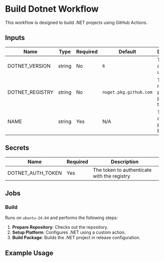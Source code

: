 # Build Dotnet Workflow

This workflow is designed to build .NET projects using GitHub Actions.

## Inputs

| Name            | Type   | Required | Default                | Description                      |
| --------------- | ------ | -------- | ---------------------- | -------------------------------- |
| DOTNET_VERSION  | string | No       | `6`                    | The version of .NET to use       |
| DOTNET_REGISTRY | string | No       | `nuget.pkg.github.com` | The registry to push packages to |
| NAME            | string | Yes      | N/A                    | The name of the project to build |

## Secrets

| Name              | Required | Description                                 |
| ----------------- | -------- | ------------------------------------------- |
| DOTNET_AUTH_TOKEN | Yes      | The token to authenticate with the registry |

## Jobs

### Build

Runs on `ubuntu-24.04` and performs the following steps:

1. **Prepare Repository**: Checks out the repository.
2. **Setup Platform**: Configures .NET using a custom action.
3. **Build Package**: Builds the .NET project in release configuration.

## Example Usage

```yaml

```
